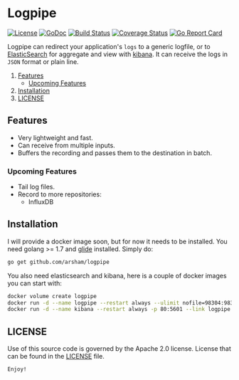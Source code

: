 # Logpipe

[![License](https://img.shields.io/badge/License-Apache%202.0-blue.svg)](https://opensource.org/licenses/Apache-2.0)
[![GoDoc](https://godoc.org/github.com/arsham/logpipe?status.svg)](http://godoc.org/github.com/arsham/logpipe)
[![Build Status](https://travis-ci.org/arsham/logpipe.svg?branch=master)](https://travis-ci.org/arsham/logpipe)
[![Coverage Status](https://coveralls.io/repos/github/arsham/logpipe/badge.svg?branch=master)](https://coveralls.io/github/arsham/logpipe?branch=master)
[![Go Report Card](https://goreportcard.com/badge/github.com/arsham/logpipe)](https://goreportcard.com/report/github.com/arsham/logpipe)

Logpipe can redirect your application's `logs` to a generic logfile, or to [ElasticSearch][elasticsearch] for aggregate and view with [kibana][kibana]. It can receive the logs in `JSON` format or plain line.

1. [Features](#features)
    * [Upcoming Features](#upcoming-features)
2. [Installation](#installation)
3. [LICENSE](#license)

## Features

* Very lightweight and fast.
* Can receive from multiple inputs.
* Buffers the recording and passes them to the destination in batch.

### Upcoming Features

* Tail log files.
* Record to more repositories:
    * InfluxDB

## Installation

I will provide a docker image soon, but for now it needs to be installed. You need golang >= 1.7 and [glide][glide] installed. Simply do:

```bash
go get github.com/arsham/logpipe
```

You also need elasticsearch and kibana, here is a couple of docker images you can start with:

```bash
docker volume create logpipe
docker run -d --name logpipe --restart always --ulimit nofile=98304:98304 -v logpipe:/usr/share/elasticsearch/data -e ES_JAVA_OPTS='-Xms10G -Xmx10G' -e "xpack.security.enabled=false" -e "xpack.monitoring.enabled=true" -e "xpack.graph.enabled=true" -e "xpack.watcher.enabled=false" -p 9200:9200 -e "http.cors.enabled=true" -e 'http.cors.allow-origin=*' docker.elastic.co/elasticsearch/elasticsearch:5.6.2
docker run -d --name kibana --restart always -p 80:5601 --link logpipe:elasticsearch docker.elastic.co/kibana/kibana:5.6.2
```

## LICENSE

Use of this source code is governed by the Apache 2.0 license. License that can be found in the [LICENSE](./LICENSE) file.

`Enjoy!`


[glide]: https://github.com/Masterminds/glide
[elasticsearch]: https://github.com/elastic/elasticsearch
[kibana]: https://github.com/elastic/kibana

